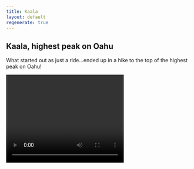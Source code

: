 ```yaml
---
title: Kaala
layout: default
regenerate: true
---
```


## Kaala, highest peak on Oahu


What started out as just a ride...ended up in a hike to the top of the highest peak on Oahu!   
<p>
<video width="320" height="240" controls>
<source src="../oahuv1/images/kaala.webm" type="video/webm">
  Your browser does not support the video tag.
</video>
</p>
  

  
